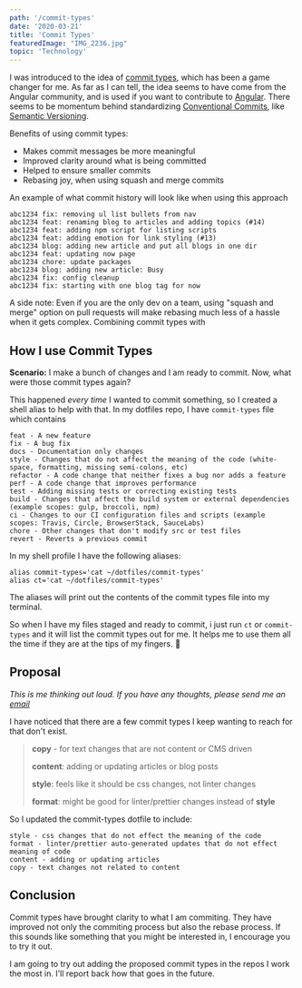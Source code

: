 ```yaml
---
path: '/commit-types'
date: '2020-03-21'
title: 'Commit Types'
featuredImage: "IMG_2236.jpg"
topic: 'Technology'
---
```


I was introduced to the idea of [commit types](https://github.com/commitizen/conventional-commit-types/blob/master/index.json), which has been a game changer for me.  As far as I can tell, the idea seems to have come from the Angular community, and is used if you want to contribute to [Angular](https://github.com/angular/angular/blob/master/CONTRIBUTING.md#type).  There seems to be momentum behind standardizing [Conventional Commits](https://www.conventionalcommits.org/en/v1.0.0/), like [Semantic Versioning](https://semver.org/).

Benefits of using commit types:

- Makes commit messages be more meaningful
- Improved clarity around what is being committed
- Helped to ensure smaller commits
- Rebasing joy, when using squash and merge commits

An example of what commit history will look like when using this approach
```
abc1234 fix: removing ul list bullets from nav
abc1234 feat: renaming blog to articles and adding topics (#14)
abc1234 feat: adding npm script for listing scripts
abc1234 feat: adding emotion for link styling (#13)
abc1234 blog: adding new article and put all blogs in one dir
abc1234 feat: updating now page
abc1234 chore: update packages
abc1234 blog: adding new article: Busy
abc1234 fix: config cleanup
abc1234 fix: starting with one blog tag for now
```

A side note: Even if you are the only dev on a team, using "squash and merge" option on pull requests will make rebasing much less of a hassle when it gets complex.  Combining commit types with 

## How I use Commit Types

**Scenario:** I make a bunch of changes and I am ready to commit.  Now, what were those commit types again?

This happened _every time_ I wanted to commit something, so I created a shell alias to help with that.  In my dotfiles repo, I have `commit-types` file which contains

```
feat - A new feature
fix - A bug fix
docs - Documentation only changes
style - Changes that do not affect the meaning of the code (white-space, formatting, missing semi-colons, etc)
refactor - A code change that neither fixes a bug nor adds a feature
perf - A code change that improves performance
test - Adding missing tests or correcting existing tests
build - Changes that affect the build system or external dependencies (example scopes: gulp, broccoli, npm)
ci - Changes to our CI configuration files and scripts (example scopes: Travis, Circle, BrowserStack, SauceLabs)
chore - Other changes that don't modify src or test files
revert - Reverts a previous commit
```
In my shell profile I have the following aliases:

```
alias commit-types='cat ~/dotfiles/commit-types'
alias ct='cat ~/dotfiles/commit-types'
```

The aliases will print out the contents of the commit types file into my terminal.

So when I have my files staged and ready to commit, i just run `ct` or `commit-types` and it will list the commit types out for me. It helps me to use them all the time if they are at the tips of my fingers. 🎉

## Proposal

*This is me thinking out loud.  If you have any thoughts, please send me an [email](mailto:hellothere@juleschevalier.com)*

I have noticed that there are a few commit types I keep wanting to reach for that don't exist.

> **copy** - for text changes that are not content or CMS driven
>
> **content**: adding or updating articles or blog posts
>
> **style**: feels like it should be css changes, not linter changes
>
> **format**: might be good for linter/prettier changes instead of **style**

<!-- <br>
<br> -->

So I updated the commit-types dotfile to include:
```
style - css changes that do not effect the meaning of the code
format - linter/prettier auto-generated updates that do not effect meaning of code
content - adding or updating articles
copy - text changes not related to content
```



## Conclusion

Commit types have brought clarity to what I am commiting.  They have improved not only the commiting process but also the rebase process.  If this sounds like something that you might be interested in, I encourage you to try it out.

I am going to try out adding the proposed commit types in the repos I work the most in.  I'll report back how that goes in the future.
